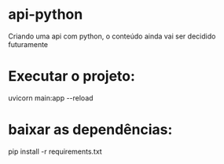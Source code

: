 # api-python

Criando uma api com python, o conteúdo ainda vai ser decidido futuramente

# Executar o projeto:

uvicorn main:app --reload

# baixar as dependências:

pip install -r requirements.txt
